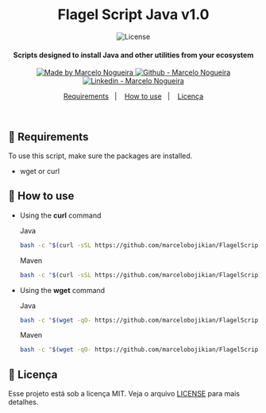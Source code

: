 
<h1 align="center">
    Flagel Script Java v1.0
</h1>

<p align="center">
  <img alt="License" src="https://img.shields.io/static/v1?label=license&message=MIT">
</p>

<h4 align="center">
  Scripts designed to install Java and other utilities from your ecosystem
</h4>

<p align="center">

  <a href="https://github.com/marcelobojikian" target="_blank">
    <img alt="Made by Marcelo Nogueira" src="https://img.shields.io/badge/Feito%20por-Marcelo_Nogueira-informational">
  </a>
  <a href="https://github.com/marcelobojikian" target="_blank" >
    <img alt="Github - Marcelo Nogueira" src="https://img.shields.io/badge/Github--%23F8952D?style=social&logo=github">
  </a>
  <a href="https://www.linkedin.com/in/marcelobojikian/" target="_blank" >
    <img alt="Linkedin - Marcelo Nogueira" src="https://img.shields.io/badge/Linkedin--%23F8952D?style=social&logo=linkedin">
  </a>

</p>

<p align="center">
  <a href="#-requirements">Requirements</a>&nbsp;&nbsp;&nbsp;|&nbsp;&nbsp;&nbsp;
  <a href="#-how-to-use">How to use</a>&nbsp;&nbsp;&nbsp;|&nbsp;&nbsp;&nbsp;
  <a href="#memo-licença">Licença</a>
</p>

<br>

## 🔖 Requirements

To use this script, make sure the packages are installed.

 - wget or curl

## 🤔 How to use

* Using the  __curl__ command

    Java
    ```bash
    bash -c "$(curl -sSL https://github.com/marcelobojikian/FlagelScript-Java/raw/main/scripts/java.sh)"
    ```

    Maven
    ```bash
    bash -c "$(curl -sSL https://github.com/marcelobojikian/FlagelScript-Java/raw/main/scripts/maven.sh)"
    ```

* Using the __wget__ command

    Java
    ```bash
    bash -c "$(wget -qO- https://github.com/marcelobojikian/FlagelScript-Java/raw/main/scripts/java.sh)"
    ```

    Maven
    ```bash
    bash -c "$(wget -qO- https://github.com/marcelobojikian/FlagelScript-Java/raw/main/scripts/maven.sh)"
    ```

## :memo: Licença

Esse projeto está sob a licença MIT. Veja o arquivo [LICENSE](LICENSE) para mais detalhes.

